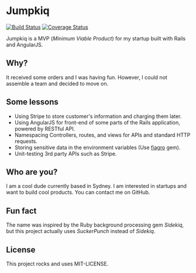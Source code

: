 # Jumpkiq

[![Build Status](https://travis-ci.org/sungwoncho/jumpkiq.svg?branch=master)](https://travis-ci.org/sungwoncho/jumpkiq) [![Coverage Status](https://coveralls.io/repos/sungwoncho/jumpkiq/badge.svg)](https://coveralls.io/r/sungwoncho/jumpkiq)

Jumpkiq is a MVP (*Minimum Viable Product*) for my startup built with Rails and AngularJS.


## Why?

It received some orders and I was having fun. However, I could not assemble a team and decided to move on.


## Some lessons

* Using Stripe to store customer's information and charging them later.
* Using AngularJS for front-end of some parts of the Rails application, powered by RESTful API.
* Namespacing Controllers, routes, and views for APIs and standard HTTP requests.
* Storing sensitive data in the environment variables (Use [fiagro](https://github.com/laserlemon/figaro) gem).
* Unit-testing 3rd party APIs such as Stripe.


## Who are you?

I am a cool dude currently based in Sydney. I am interested in startups and want to build cool products. You can contact me on GitHub.


## Fun fact

The name was inspired by the Ruby background processing gem *Sidekiq*, but this project actually uses *SuckerPunch* instead of *Sidekiq*.


## License

This project rocks and uses MIT-LICENSE.
